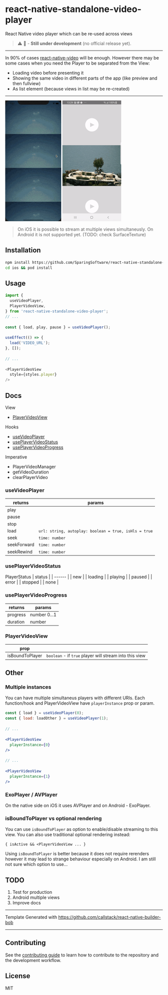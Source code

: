 # react-native-standalone-video-player

React Native video player which can be re-used across views 
> ⚠️  🚧  - **Still under development** (no official release yet).

---

In 90% of cases [react-native-video](https://github.com/react-native-video/react-native-video) will be enough. However there may be some cases when you need the Player to be separated from the View:
  - Loading video before presenting it
  - Showing the same video in different parts of the app (like preview and then fullview)
  - As list element (because views in list may be re-created)

---

![video](https://github.com/SparingSoftware/react-native-standalone-video-player/blob/main/assets/ios_2views.gif)
![video](https://github.com/SparingSoftware/react-native-standalone-video-player/blob/main/assets/android_2views.gif)


> On iOS it is possible to stream at multiple views simultaneusly.
> On Android it is not supported yet. (TODO: check SurfaceTexture)


## Installation

```sh
npm install https://github.com/SparingSoftware/react-native-standalone-video-player
cd ios && pod install
```

## Usage

```js
import {
  useVideoPlayer,
  PlayerVideoView,
} from 'react-native-standalone-video-player';
// ...

const { load, play, pause } = useVideoPlayer();

useEffect(() => {
  load('VIDEO_URL');
}, []);

// ...

<PlayerVideoView
  style={styles.player}
/>


```

## Docs

View
* [PlayerVideoView](#PlayerVideoView)

Hooks
* [useVideoPlayer](#useVideoPlayer)
* [usePlayerVideoStatus](#usePlayerVideoStatus)
* [usePlayerVideoProgress](#usePlayerVideoProgress)

Imperative
* PlayerVideoManager
* getVideoDuration
* clearPlayerVideo



### useVideoPlayer
| returns | params |
| ------ | ------ |
| play | |
| pause |  |
| stop |  |
| load | `url: string, autoplay: boolean = true, isHls = true` |
| seek | `time: number` |
| seekForward | `time: number` |
| seekRewind | `time: number` |

### usePlayerVideoStatus
PlayerStatus
| status |
| ------ |
| new |
| loading |
| playing | 
| paused |
| error  |
| stopped |
| none  |

### usePlayerVideoProgress
| returns | params |
| ------ | ------ |
| progress | number 0...1|
| duration | number |

### PlayerVideoView
| prop |  |
| ------ | ------ |
| isBoundToPlayer | `boolean` - if `true` player will stream into this view |


## Other

### Multiple instances
You can have multiple simultaneus players with different URIs. Each function/hook and PlayerVideoView have `playerInstance` prop or param.

```jsx
const { load } = useVideoPlayer(0);
const { load: loadOther } = useVideoPlayer(1);

// ...

<PlayerVideoView
  playerInstance={0}
/>

// ...

<PlayerVideoView
  playerInstance={1}
/>
```

### ExoPlayer / AVPlayer
On the native side on iOS it uses AVPlayer and on Android - ExoPlayer.

### isBoundToPlayer vs optional rendering
You can use `isBoundToPlayer` as option to enable/disable streaming to this view. You can also use traditional optional rendering instead:
```
{ isActive && <PlayerVideoView ... }
```
Using `isBoundToPlayer` is better because it does not require rerenders however it may lead to strange behaviour especially on Android. I am still not sure which option to use...

## TODO
1) Test for production
2) Android multiple views
3) Improve docs


---

Template Generated with https://github.com/callstack/react-native-builder-bob

---

## Contributing

See the [contributing guide](CONTRIBUTING.md) to learn how to contribute to the repository and the development workflow.

## License

MIT
